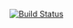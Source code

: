 [![Build Status](https://travis-ci.org/tpabahatp/BSTree.svg?branch=master)](https://travis-ci.org/tpabahatp/BSTree)
